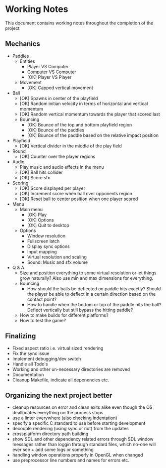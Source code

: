 # Working Notes
This document contains working notes throughout the completion of the project

## Mechanics
- Paddles
  + Entities
    - Player VS Computer
    - Computer VS Computer
    - [OK] Player VS Player
  + Movement
    - [OK] Capped vertical movement
- Ball
  + [OK] Spawns in center of the playfield
  + [OK] Random initian velocity in terms of horizontal and vertical momentum
  + [OK] Random vertical momentum towards the player that scored last
  + Bouncing
    - [OK] Bounce of the top and bottom playfield region
    - [OK] Bounce of the paddles
    - [OK] Bounce of the paddle based on the relative impact position
- Playfield
  + [OK] Vertical divider in the middle of the play field
- Round
  + [OK] Counter over the player regions
- Audio
  + Play music and audio effects in the menu
  + [OK] Ball hits collider
  + [OK] Score sfx
- Scoring
  + [OK] Score displayed per player
  + [OK] Increment score when ball over opponents region
  + [OK] Reset ball to center position when one player scored
- Menu
  + Main menu
    + [OK] Play
    + [OK] Options
    + [OK] Quit to desktop
  + Options
    - Window resolution
    - Fullscreen latch
    - Display sync options
    - Input mapping
    - Virtual resolution and scaling
    - Sound: Music and sfx volume
- Q & A
  + Size and position everything to some virtual resolution or let things grow naturally?
    Also use min and max dimensions for everything.
  + Bouncing
    - How should the balls be deflected on paddle hits exactly?
      Should the player be able to deflect in a certain direction based on the contact point?
    - How to handle when the bottom or top of the paddle hits the ball?
      Deflect vertically but still bypass the hitting paddle?
  + How to make builds for different platforms?
  + How to test the game?

## Finalizing
- Fixed aspect ratio i.e. virtual sized rendering
- Fix the sync issue
- Implement debugging/dev switch
- Handle all Todo's
- Working and other un-necessary directories are removed
- Documentation
- Cleanup Makefile, indicate all depenencies etc.

## Organizing the next project better
- cleanup resources on error and clean exits alike even though the OS 
  deallocates everything on the process stops
- use a linter everywhere (also checking indentation)
- specify a specific C standard to use before starting development
- decouple rendering (using sync or not) from the updates
- crossplatform directory path building
- show SDL and other dependency related errors through SDL window messages rather than loggin
  through standard files, which no-one will ever see + add some logs or something
- handling window operations properly in OpenGL when changed
- use preprocessor line numbers and names for errors etc.